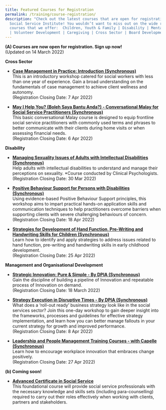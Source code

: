 ```yaml
---
title: Featured Courses for Registration
permalink: /training/course-registration/
description: "Check out the latest courses that are open for registration at the
  Social Service Institute! You wouldn’t want to miss out on the wide range of
  courses that we offer:  Children, Youth & Family | Disability | Mental Health
  | Volunteer Development | Caregiving | Cross Sector | Board Development "
---
```

**(A) Courses are now open for registration. Sign up now!**
<br>(Updated on 14 March 2022)

**Cross Sector**
* **[Case Management in Practice: Introduction (Synchronous)](https://iltms.ssi.gov.sg/registration/#/Course?coursecode=SDIS6064)**
<br>This is an introductory workshop catered for social workers with less than one year of experience. Gain a broad understanding on the fundamentals of case management to achieve client wellness and autonomy.
<br>(Registration Closing Date: 7 Apr 2022)

* **[May I Help You? (Boleh Saya Bantu Anda?) - Conversational Malay for Social Service Practitioners  (Synchronous)](https://iltms.ssi.gov.sg/registration/#/Course?coursecode=SCRS5647)**
<br>This basic conversational Malay course is designed to equip frontline social service practitioners with commonly used terms and phrases to better communicate with their clients during home visits or when assessing financial needs.
<br>(Registration Closing Date: 6 Apr 2022)

**Disability**
* **[Managing Sexuality Issues of Adults with Intellectual Disabilities (Synchronous)](https://iltms.ssi.gov.sg/registration/#/Course?coursecode=SDIS6064)**
<br>Help adults with intellectual disabilities to understand and manage their perceptions on sexuality. *Course conducted by Clinical Psychologists.<br>(Registration Closing Date: 30 Mar 2022)


* **[Positive Behaviour Support for Persons with Disabilities (Synchronous)](https://iltms.ssi.gov.sg/registration/#/Course?coursecode=SDIS172)**
<br>Using evidence-based Positive Behaviour Support principles, this workshop aims to impart practical hands-on application skills and communication techniques to help practitioners overcome barriers when supporting clients with severe challenging behaviours of concern.
<br>(Registration Closing Date: 18 Apr 2022)

* **[Strategies for Development of Hand Function, Pre-Writing and Handwriting Skills for Children (Synchronous)](https://iltms.ssi.gov.sg/registration/#/Course?coursecode=SDIS5789)**
<br> Learn how to identify and apply strategies to address issues related to hand function, pre-writing and handwriting skills in early childhood development.
<br>(Registration Closing Date: 25 Apr 2022)

**Management and Organisational Development**

* **[Strategic Innovation: Pure & Simple - By DPIA (Synchronous)](https://docs.google.com/forms/d/e/1FAIpQLSc3r8kfWF7_XaJdA1wka4GUVzi_0Uhr7V9NXSLxAwj_JToWYg/viewform)**
<br> Gain the discipline of building a pipeline of Innovation and repeatable process of Innovation on demand. 
<br> (Registration Closing Date: 18 March 2022)

* **[Strategy Execution in Disruptive Times - By DPIA (Synchronous)](https://forms.gle/GaTLPjDhJvptbHLd9)**
<br> What does a ‘roll-out ready’ business strategy look like in the social services sector? Join this one-day workshop to gain deeper insight into the frameworks, processes and guidelines for effective strategy implementation, and learn how you can better manage fallouts in your current strategy for growth and improved performance. <br> (Registration Closing Date: 8 Apr 2022)


* **[Leadership and People Management Training Courses - with Capelle (Synchronous)](https://forms.office.com/r/MBdJgS9VLB)**
<br>Learn how to encourage workplace innovation that embraces change positively. 
<br> (Registration Closing Date:  27 Apr 2022)


**(b) Coming soon!**
* **[Advanced Certificate in Social Service](https://www.ssi.gov.sg/training/cet-programmes/advanced-certificate-in-social-service/)**
<br>This foundational course will provide social service professionals with the necessary knowledge and skills sets (including para-counselling) required to carry out their roles effectively when working with clients, partners and stakeholders.